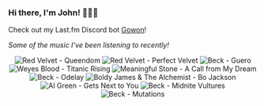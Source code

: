 ### Hi there, I'm John! 🏄🏻‍♂️

Check out my Last.fm Discord bot [Gowon](http://gowon.ca)!

_Some of the music I've been listening to recently!_


<!-- lastfm -->
<p align="center"><img src="https://lastfm.freetls.fastly.net/i/u/64s/edd159f171e5610ff24f5109f4ce4e60.png" title="Red Velvet - Queendom"> <img src="https://lastfm.freetls.fastly.net/i/u/64s/2cee3e8ad1362c1511e7edd5e06b674d.jpg" title="Red Velvet - Perfect Velvet"> <img src="https://lastfm.freetls.fastly.net/i/u/64s/365d37ea533ea43d217137b7ba52b75a.png" title="Beck - Guero"> <img src="https://lastfm.freetls.fastly.net/i/u/64s/463b22f2004e52c747f0ca1607860e5f.png" title="Weyes Blood - Titanic Rising"> <img src="https://lastfm.freetls.fastly.net/i/u/64s/6667663eab3f393298e64bbeb60ba155.jpg" title="Meaningful Stone - A Call from My Dream"> <img src="https://lastfm.freetls.fastly.net/i/u/64s/8381e54db1d4b669bb6baedc68180503.jpg" title="Beck - Odelay"> <img src="https://lastfm.freetls.fastly.net/i/u/64s/3c1e635245bec7dfe92199e108135908.jpg" title="Boldy James & The Alchemist - Bo Jackson"> <img src="https://lastfm.freetls.fastly.net/i/u/64s/890172ce7346de6729e25ea43d40f2d0.jpg" title="Al Green - Gets Next to You"> <img src="https://lastfm.freetls.fastly.net/i/u/64s/52fc8522a39b85eba1799cd85ca0e934.jpg" title="Beck - Midnite Vultures"> <img src="https://lastfm.freetls.fastly.net/i/u/64s/c570f7994ed047ae8be066a1a3bcf2ed.png" title="Beck - Mutations"> </p>
